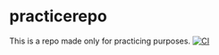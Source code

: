 # practicerepo
This is a repo made only for practicing purposes.
[![CI](https://github.com/bserrato7900/practicerepo/actions/workflows/main.yml/badge.svg)](https://github.com/bserrato7900/practicerepo/actions/workflows/main.yml)
